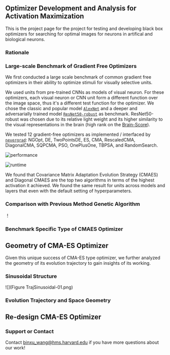 ## Optimizer Development and Analysis for Activation Maximization

This is the project page for the project for testing and developing black box optimizers for searching for optimal images for neurons in artifical and biological neurons. 

### Rationale 

### Large-scale Benchmark of Gradient Free Optimizers
We first conducted a large scale benchmark of common gradient free optimizers in their ability to optimize stimuli for visually selective units. 

We used units from pre-trained CNNs as models of visual neuron. For these optimizers, each visual neuron or CNN unit form a different function over the image space, thus it's a different test function for the optimizer. 
We chose the classic and popular model [`AlexNet`](https://papers.nips.cc/paper/2012/hash/c399862d3b9d6b76c8436e924a68c45b-Abstract.html) and a deeper and adversarially trained model [`ResNet50-robust`](https://github.com/MadryLab/robustness) as benchmark. ResNet50-robust was chosen due to its relative light weight and its higher similarity to the visual representations in the brain (high rank on the [Brain-Score](https://www.brain-score.org/)).

We tested 12 gradient-free optimizers as implemented / interfaced by [`nevergrad`](https://github.com/facebookresearch/nevergrad): NGOpt, DE, TwoPointsDE, ES, CMA, RescaledCMA, DiagonalCMA, SQPCMA, PSO, OnePlusOne, TBPSA, and RandomSearch. 

![performance]()

![runtime]()

We found that Covariance Matrix Adaptation Evolution Strategy (CMAES) and Diagonal CMAES are the top two algorithms in terms of the highest activation it achieved. We found the same result for units across models and layers that even with the default setting of hyperparameters. 

### Comparison with Previous Method Genetic Algorithm
！[](media/Figure_GA_CMA_cmp_vivo_silico-01.png)

### Benchmark Specific Type of CMAES Optimizer 


## Geometry of CMA-ES Optimizer
Given this unique success of CMA-ES type optimizer, we further analyzed the geometry of its evolution trajectory to gain insights of its working. 

### Sinusoidal Structure 
![](Figure TrajSinusoidal-01.png)
### Evolution Trajectory and Space Geometry 



## Re-design CMA-ES Optimizer

### Support or Contact
Contact binxu_wang@hms.harvard.edu if you have more questions about our work!
